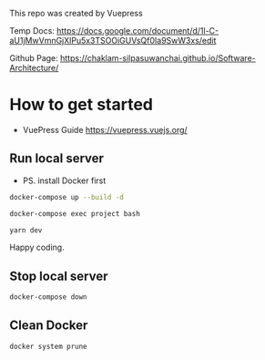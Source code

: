 This repo was created by Vuepress

Temp Docs: https://docs.google.com/document/d/1l-C-aU1jMwVmnGjXlPu5x3TSOOiGUVsQf0Ia9SwW3xs/edit

Github Page: https://chaklam-silpasuwanchai.github.io/Software-Architecture/

# How to get started

- VuePress Guide https://vuepress.vuejs.org/

## Run local server
- PS. install Docker first

```sh
docker-compose up --build -d
```
```sh
docker-compose exec project bash
```
```sh
yarn dev
```

Happy coding.

## Stop local server
```sh
docker-compose down
```

## Clean Docker 
```sh
docker system prune
```